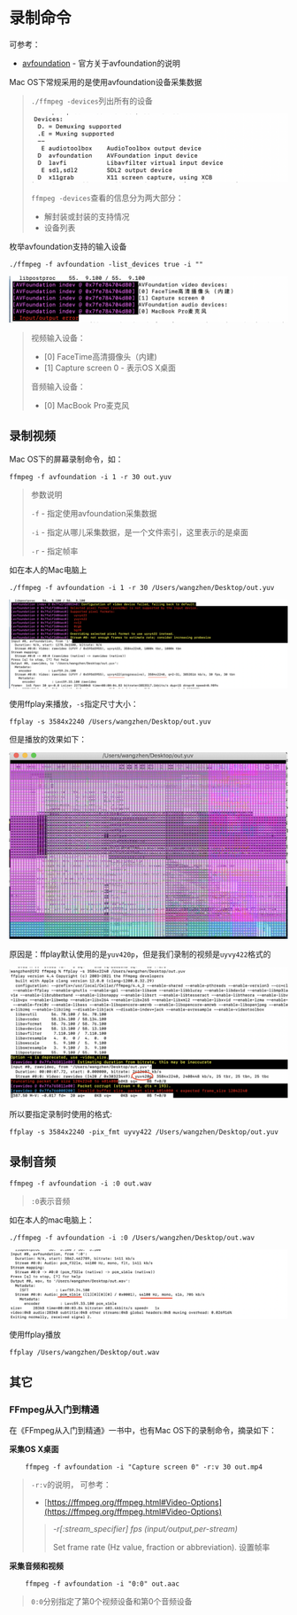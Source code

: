# 录制命令

可参考：

+ [avfoundation](https://ffmpeg.org/ffmpeg-devices.html#avfoundation) - 官方关于avfoundation的说明



Mac OS下常规采用的是使用avfoundation设备采集数据

> `./ffmpeg -devices`列出所有的设备
>
> ![006](https://github.com/winfredzen/VideoAudio/blob/main/Level1/images/006.png)
>
> `ffmpeg -devices`查看的信息分为两大部分：
>
> + 解封装或封装的支持情况
> + 设备列表

枚举avfoundation支持的输入设备

```shell
./ffmpeg -f avfoundation -list_devices true -i ""
```

![007](https://github.com/winfredzen/VideoAudio/blob/main/Level1/images/007.png)

> 视频输入设备：
>
> + [0] FaceTime高清摄像头（内建)
> + [1] Capture screen 0  - 表示OS X桌面
>
> 音频输入设备：
>
> + [0] MacBook Pro麦克风



## 录制视频

Mac OS下的屏幕录制命令，如：

```shell
ffmpeg -f avfoundation -i 1 -r 30 out.yuv
```

> 参数说明
>
> `-f` - 指定使用avfoundation采集数据
>
> `-i` - 指定从哪儿采集数据，是一个文件索引，这里表示的是桌面
>
> `-r` - 指定帧率

如在本人的Mac电脑上

```shell
./ffmpeg -f avfoundation -i 1 -r 30 /Users/wangzhen/Desktop/out.yuv
```

![009](https://github.com/winfredzen/VideoAudio/blob/main/Level1/images/009.png)



使用ffplay来播放，`-s`指定尺寸大小：

```shell
ffplay -s 3584x2240 /Users/wangzhen/Desktop/out.yuv
```

但是播放的效果如下：

![010](https://github.com/winfredzen/VideoAudio/blob/main/Level1/images/010.png)

原因是：ffplay默认使用的是`yuv420p`，但是我们录制的视频是`uyvy422`格式的

![011](https://github.com/winfredzen/VideoAudio/blob/main/Level1/images/011.png)

所以要指定录制时使用的格式:

```shell
ffplay -s 3584x2240 -pix_fmt uyvy422 /Users/wangzhen/Desktop/out.yuv
```



## 录制音频

```
ffmpeg -f avfoundation -i :0 out.wav
```

> `:0`表示音频

如在本人的mac电脑上：

```shell
./ffmpeg -f avfoundation -i :0 /Users/wangzhen/Desktop/out.wav
```

![012](https://github.com/winfredzen/VideoAudio/blob/main/Level1/images/012.png)

使用ffplay播放

```shell
ffplay /Users/wangzhen/Desktop/out.wav
```



## 其它

### FFmpeg从入门到精通

在《FFmpeg从入门到精通》一书中，也有Mac OS下的录制命令，摘录如下：

**采集OS X桌面**

```shell
    ffmpeg -f avfoundation -i "Capture screen 0" -r:v 30 out.mp4
```

>  `-r:v`的说明， 可参考：
>
> + [https://ffmpeg.org/ffmpeg.html#Video-Options](https://ffmpeg.org/ffmpeg.html#Video-Options)
>
> > *-r[:stream_specifier] fps (input/output,per-stream)*
> >
> > Set frame rate (Hz value, fraction or abbreviation). 设置帧率



**采集音频和视频**

```shell
    ffmpeg -f avfoundation -i "0:0" out.aac
```

> `0:0`分别指定了第0个视频设备和第0个音频设备













































